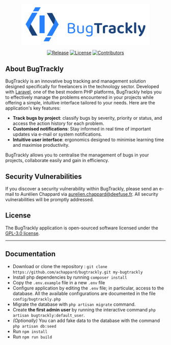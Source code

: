 <p align="center"><img src="https://raw.githubusercontent.com/achappard/bugtrackly/refs/heads/master/public/images/bugtrackly-logo.png" width="400" alt="BugTrackly Logo"></p>
<p align="center">
<a href="https://github.com/achappard/bugtrackly/releases/latest"><img src="https://img.shields.io/github/v/release/achappard/bugtrackly" alt="Release"></a>
<a href="https://opensource.org/license/gpl-3-0" target="_blank"><img src="https://img.shields.io/github/license/achappard/bugtrackly" alt="License"></a>
<a href="https://github.com/achappard/bugtrackly/graphs/contributors" target="_blank"><img src="https://img.shields.io/github/contributors/achappard/bugtrackly" alt="Contributors"></a>
</p>

## About BugTrackly

BugTrackly is an innovative bug tracking and management solution designed specifically for freelancers in the technology sector. Developed with [Laravel](https://laravel.com), one of the best modern PHP platforms, BugTrackly helps you to effectively manage the problems encountered in your projects while offering a simple, intuitive interface tailored to your needs. Here are the application's key features:


- **Track bugs by project**: classify bugs by severity, priority or status, and access the action history for each problem.
- **Customised notifications**: Stay informed in real time of important updates via e-mail or system notifications.
- **Intuitive user interface**: ergonomics designed to minimise learning time and maximise productivity.

BugTrackly allows you to centralise the management of bugs in your projects, collaborate easily and gain in efficiency.


## Security Vulnerabilities

If you discover a security vulnerability within BugTrackly, please send an e-mail to Aurélien Chappard via [aurelien.chappard@deefuse.fr](mailto:aurelien.chappard@deefuse.fr). All security vulnerabilities will be promptly addressed.

## License

The BugTrackly application is open-sourced software licensed under the [GPL-3.0 license](https://opensource.org/license/gpl-3-0).


---

## Documentation

- Download or clone the repository : `git clone https://github.com/achappard/bugtrackly.git my-bugtrackly`
- Install php dependencies by running `composer install`
- Copy the `.env.example` file in a new `.env` file
- Configure application by editing the `.env` file; in particular, access to the database. All the available configurations are documented in the file `config/bugtrackly.php`
- Migrate the database with `php artisan migrate` command.
- Create **the first admin user** by running the interactive command `php artisan bugtrackly:default_user`.
- *(Optionally)* You can add fake data to the database with the command `php artisan db:seed`
- Run `npm install`
- Run `npm run build`
